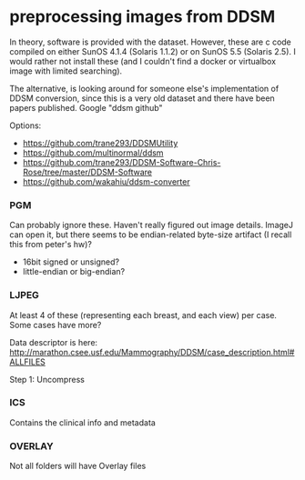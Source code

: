 # preprocessing images from DDSM

In theory, software is provided with the dataset. However, these are c code compiled on either SunOS 4.1.4 (Solaris 1.1.2) or on SunOS 5.5 (Solaris 2.5). I would rather not install these (and I couldn't find a docker or virtualbox image with limited searching). 

The alternative, is looking around for someone else's implementation of DDSM conversion, since this is a very old dataset and there have been papers published. Google "ddsm github"

Options:
 - https://github.com/trane293/DDSMUtility
 - https://github.com/multinormal/ddsm
 - https://github.com/trane293/DDSM-Software-Chris-Rose/tree/master/DDSM-Software
 - https://github.com/wakahiu/ddsm-converter


### PGM 
Can probably ignore these. Haven't really figured out image details. ImageJ can open it, but there seems to be endian-related byte-size artifact (I recall this from peter's hw)?
 - 16bit signed or unsigned?
 - little-endian or big-endian?


### LJPEG
At least 4 of these (representing each breast, and each view) per case. Some cases have more?

Data descriptor is here:  http://marathon.csee.usf.edu/Mammography/DDSM/case_description.html#ALLFILES

Step 1:  Uncompress


### ICS

Contains the clinical info and metadata


### OVERLAY

Not all folders will have Overlay files




